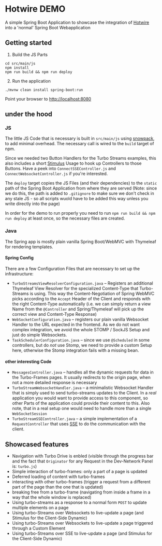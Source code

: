 # Hotwire DEMO
A simple Spring Boot Application to showcase the integration of [Hotwire](https://hotwire.dev) into a 'normal' Spring Boot Webapplication

## Getting started

1. Build the JS Parts
```
cd src/main/js
npm install
npm run build && npm run deploy
```

2. Run the application
```
./mvnw clean install spring-boot:run
```

Point your browser to [http://localhost:8080](http://localhost:8080)

## under the hood

### JS

The little JS Code that is necessary is built in `src/main/js` using [snowpack](https://snowpack.dev), to add minimal overhead. The necessary call is wired to the `build` target of npm.

Since we needed two Button Handlers for the Turbo Streams examples, this also includes a short [Stimulus](https://stimulus.hotwire.dev/) Usage to hook up Controllers to those Buttons. Have a peek into `ConnectSSEController.js` and `ConnectWebsocketController.js` if you're interested.

The `deploy` target copies the JS Files (and their dependencies) to the `static` path of the Spring Boot Application from where they are served (Note: since we do this, the path is added to `.gitignore` to make sure we don't check in any stale JS - so all scripts wuold have to be added this way unless you write directly into the page)

In order for the demo to run properly you need to run `npm run build && npm run deploy` at least once, so the necessary files are created.


### Java

The Spring app is mostly plain vanilla Spring Boot/WebMVC with Thymeleaf for rendering templates.


#### Spring Config

There are a few Configuration Files that are necessary to set up the infrastructure:

- `TurboStreamsViewResolverConfiguration.java` – Registers an additional Thymeleaf View Resolver for the specialized Content-Type that Turbo-Streams is using. This way the Content-Negotiation of Spring WebMVC picks according to the `Accept` Header of the Client and responds with the right Content-Type automatically (i.e. we can simply return a view Name from the `@Controller` and Spring/Thymeleaf will pick up the correct view and Content-Type Response)
- `WebSocketConfiguration.java` – registers our plain vanilla Websocket Handler to the URL expected in the frontend. As we do not want complex integration, we avoid the whole STOMP / SockJS Setup and just do simple Websockets.
- `TaskSchedulerConfiguration.java` – since we use `@Scheduled` in some controllers, but do _not_ use Stomp, we need to provide a custom Setup here, otherwise the Stomp integration fails with a missing bean.

#### other interesting Code

- `MessagesController.java` – handles all the dynamic requests for data in the Turbo-Frames pages. It usually redirects to the origin page, when not a more detailed response is necessary
- `TurboStreamWebsocketHandler.java` – a minimalistic Websocket Handler that is simply used to send turbo-streams updates to the Client. In a _real_ application you would want to provide access to this component, so other Parts of the application could provide their content to this. Also note, that in a real setup one would need to handle more than a single `WebSocketSession`
- `TurboStreamSSEController.java` – a simple implementation of a `RequestController` that uses [SSE](https://developer.mozilla.org/en-US/docs/Web/API/Server-sent_events) to do the communication with the client.

## Showcased features

- Navigation with Turbo Drive is enbled (visible through the progress bar and the fact that `Originator` for any Request in the Dev-Network Panel is: `turbo.js`)
- Simple interaction of turbo-frames: only a part of a page is updated
- Deferred loading of content with turbo-frames
- interacting with other turbo-frames (trigger a request from a different part of the page than the one that is updated)
- breaking free from a turbo-frame (navigating from inside a frame in a way that the whole window is replaced)
- Using turbo-streams as a response to a normal form `POST` to update multiple elements on a page
- Using turbo-Streams over Websockets to live-update a page (and Stimulus for the Client-Side Dynamic)
- Using turbo-Streams over Websockets to live-update a page triggered through a Custom Element
- Using turbo-Streams over SSE to live-update a page (and Stimulus for the Client-Side Dynamic)
